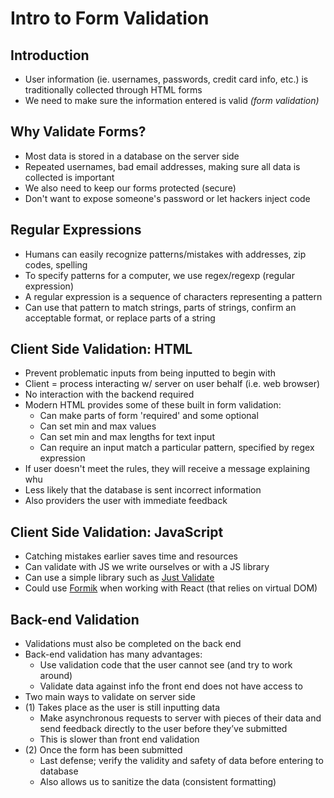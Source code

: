 # Intro to Form Validation

## Introduction
  - User information (ie. usernames, passwords, credit card info, etc.) is traditionally collected through HTML forms
  - We need to make sure the information entered is valid *(form validation)*

## Why Validate Forms?
  - Most data is stored in a database on the server side
  - Repeated usernames, bad email addresses, making sure all data is collected is important
  - We also need to keep our forms protected (secure)
  - Don't want to expose someone's password or let hackers inject code

## Regular Expressions
  - Humans can easily recognize patterns/mistakes with addresses, zip codes, spelling 
  - To specify patterns for a computer, we use regex/regexp (regular expression)
  - A regular expression is a sequence of characters representing a pattern
  - Can use that pattern to match strings, parts of strings, confirm an acceptable format, or replace parts of a string

## Client Side Validation: HTML
  - Prevent problematic inputs from being inputted to begin with
  - Client = process interacting w/ server on user behalf (i.e. web browser)
  - No interaction with the backend required
  - Modern HTML provides some of these built in form validation:
    - Can make parts of form 'required' and some optional
    - Can set min and max values
    - Can set min and max lengths for text input
    - Can require an input match a particular pattern, specified by regex expression
  - If user doesn't meet the rules, they will receive a message explaining whu
  - Less likely that the database is sent incorrect information
  - Also providers the user with immediate feedback

## Client Side Validation: JavaScript
  - Catching mistakes earlier saves time and resources
  - Can validate with JS we write ourselves or with a JS library
  - Can use a simple library such as [Just Validate](https://www.npmjs.com/package/just-validate)
  - Could use [Formik](https://www.npmjs.com/package/formik) when working with React (that relies on virtual DOM)

## Back-end Validation
  - Validations must also be completed on the back end
  - Back-end validation has many advantages:
    - Use validation code that the user cannot see (and try to work around)
    - Validate data against info the front end does not have access to
  - Two main ways to validate on server side
  - (1) Takes place as the user is still inputting data
    - Make asynchronous requests to server with pieces of their data and send feedback directly to the user before they’ve submitted
    - This is slower than front end validation
  - (2) Once the form has been submitted
    - Last defense; verify the validity and safety of data before entering to database
    - Also allows us to sanitize the data (consistent formatting)     
